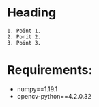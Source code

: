 # Heading #

	1. Point 1.
	2. Ponit 2.
	3. Point 3.

 

# Requirements:
*	 numpy==1.19.1
*	 opencv-python==4.2.0.32

